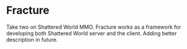 # Fracture
Take two on Shattered World MMO. Fracture works as a framework for developing both Shattered World server and the client. Adding better description in future. 
